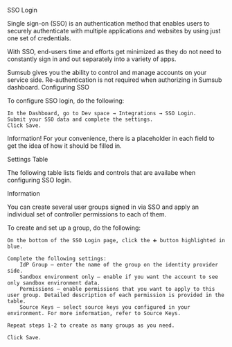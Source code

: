 SSO Login

Single sign-on (SSO) is an authentication method that enables users to securely authenticate with multiple applications and websites by using just one set of credentials.

With SSO, end-users time and efforts get minimized as they do not need to constantly sign in and out separately into a variety of apps.

Sumsub gives you the ability to control and manage accounts on your service side. Re-authentication is not required when authorizing in Sumsub dashboard.
Configuring SSO

To configure SSO login, do the following:

    In the Dashboard, go to Dev space → Integrations → SSO Login.
    Submit your SSO data and complete the settings.
    Click Save.

Information!
For your convenience, there is a placeholder in each field to get the idea of how it should be filled in.

Settings Table

The following table lists fields and controls that are availabe when configuring SSO login.

Information




You can create several user groups signed in via SSO and apply an individual set of controller permissions to each of them.

To create and set up a group, do the following:

    On the bottom of the SSO Login page, click the ➕ button highlighted in blue.

    Complete the following settings:
        IdP Group — enter the name of the group on the identity provider side.
        Sandbox environment only — enable if you want the account to see only sandbox environment data.
        Permissions — enable permissions that you want to apply to this user group. Detailed description of each permission is provided in the table.
        Source Keys — select source keys you configured in your environment. For more information, refer to Source Keys.

    Repeat steps 1-2 to create as many groups as you need.

    Click Save.

